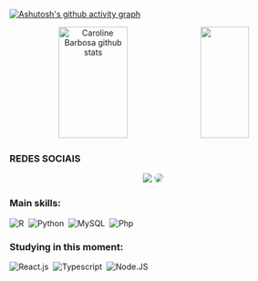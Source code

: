 

[![Ashutosh's github activity graph](https://github-readme-activity-graph.cyclic.app/graph?username=j-pconde&bg_color=0d1117&color=b13583&line=b13583&point=ff9494&area=true&hide_border=true)](https://github.com/ashutosh00710/github-readme-activity-graph)




<div align="center">  
  <img width="49%" height="195px" src="https://github-readme-stats.vercel.app/api?username=j-pconde&show_icons=true&count_private=true&hide_border=true&title_color=ff91a4&icon_color=ff91a4&text_color=c9d1d9&bg_color=0d1117" alt="Caroline Barbosa github stats" /> 
  <img width="41%" height="195px" src="https://github-readme-stats.vercel.app/api/top-langs/?username=j-pconde&layout=compact&hide_border=true&title_color=ff91a4&text_color=ff91a4&bg_color=0d1117" />
</div>

### REDES SOCIAIS
<div align="center"> 
<a href = "mailto:conde.jperez@gmail.com"> <img src="https://img.shields.io/badge/-Gmail-%23333?style=for-the-badge&logo=gmail&logoColor=white" target="_blank"></a>
<a href="https://www.linkedin.com/in/jonathan-pc/" target="_blank"><img src="https://img.shields.io/badge/-LinkedIn-%230077B5?style=for-the-badge&logo=linkedin&logoColor=white" style="border-radius: 30px" target="_blank"></a> 
 </div>
 
 ### Main skills:
![R](https://img.shields.io/badge/-R-FFFFFF?style=flat&logo=r&logoColor=4AA4DE)&nbsp;
![Python](https://img.shields.io/badge/-Python-306998?style=flat&logo=python&logoColor=white)&nbsp;
![MySQL](https://img.shields.io/badge/-MySQL-00758F?style=flat&logo=mysql&logoColor=F29111)&nbsp;
![Php](https://cdn-icons-png.flaticon.com/512/4248/4248443.png)&nbsp; 


### Studying in this moment:
![React.js](https://img.shields.io/badge/-React.js-0D1117?style=for-the-badge&logo=react&labelColor=0D1117)&nbsp;
![Typescript](https://img.shields.io/badge/-JavaScript-0D1117?style=for-the-badge&logo=javascript&labelColor=0D1117&textColor=0D1117)&nbsp;
![Node.JS](https://img.shields.io/badge/-Node.JS-0D1117?style=for-the-badge&logo=node.js&labelColor=0D1117&textColor=0D1117)&nbsp;
